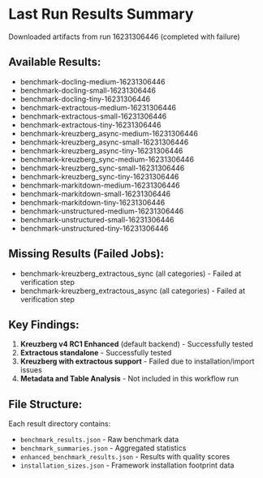 # Last Run Results Summary

Downloaded artifacts from run 16231306446 (completed with failure)

## Available Results:

- benchmark-docling-medium-16231306446
- benchmark-docling-small-16231306446
- benchmark-docling-tiny-16231306446
- benchmark-extractous-medium-16231306446
- benchmark-extractous-small-16231306446
- benchmark-extractous-tiny-16231306446
- benchmark-kreuzberg_async-medium-16231306446
- benchmark-kreuzberg_async-small-16231306446
- benchmark-kreuzberg_async-tiny-16231306446
- benchmark-kreuzberg_sync-medium-16231306446
- benchmark-kreuzberg_sync-small-16231306446
- benchmark-kreuzberg_sync-tiny-16231306446
- benchmark-markitdown-medium-16231306446
- benchmark-markitdown-small-16231306446
- benchmark-markitdown-tiny-16231306446
- benchmark-unstructured-medium-16231306446
- benchmark-unstructured-small-16231306446
- benchmark-unstructured-tiny-16231306446

## Missing Results (Failed Jobs):

- benchmark-kreuzberg_extractous_sync (all categories) - Failed at verification step
- benchmark-kreuzberg_extractous_async (all categories) - Failed at verification step

## Key Findings:

1. **Kreuzberg v4 RC1 Enhanced** (default backend) - Successfully tested
1. **Extractous standalone** - Successfully tested
1. **Kreuzberg with extractous support** - Failed due to installation/import issues
1. **Metadata and Table Analysis** - Not included in this workflow run

## File Structure:

Each result directory contains:

- `benchmark_results.json` - Raw benchmark data
- `benchmark_summaries.json` - Aggregated statistics
- `enhanced_benchmark_results.json` - Results with quality scores
- `installation_sizes.json` - Framework installation footprint data
